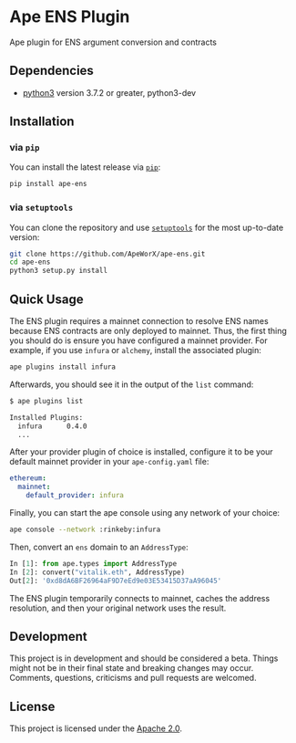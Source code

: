 # Ape ENS Plugin

Ape plugin for ENS argument conversion and contracts

## Dependencies

* [python3](https://www.python.org/downloads) version 3.7.2 or greater, python3-dev

## Installation

### via `pip`

You can install the latest release via [`pip`](https://pypi.org/project/pip/):

```bash
pip install ape-ens
```

### via `setuptools`

You can clone the repository and use [`setuptools`](https://github.com/pypa/setuptools) for the most up-to-date version:

```bash
git clone https://github.com/ApeWorX/ape-ens.git
cd ape-ens
python3 setup.py install
```

## Quick Usage

The ENS plugin requires a mainnet connection to resolve ENS names because ENS contracts are only deployed to mainnet.
Thus, the first thing you should do is ensure you have configured a mainnet provider.
For example, if you use `infura` or `alchemy`, install the associated plugin:

```bash
ape plugins install infura
```

Afterwards, you should see it in the output of the `list` command:

```bash
$ ape plugins list

Installed Plugins:
  infura      0.4.0
  ...
```

After your provider plugin of choice is installed, configure it to be your default mainnet provider in your `ape-config.yaml` file:

```yaml
ethereum:
  mainnet:
    default_provider: infura
```

Finally, you can start the ape console using any network of your choice:

```bash
ape console --network :rinkeby:infura
```

Then, convert an `ens` domain to an `AddressType`:

```python
In [1]: from ape.types import AddressType
In [2]: convert("vitalik.eth", AddressType)
Out[2]: '0xd8dA6BF26964aF9D7eEd9e03E53415D37aA96045'
```

The ENS plugin temporarily connects to mainnet, caches the address resolution, and then your original network uses the result.

## Development

This project is in development and should be considered a beta.
Things might not be in their final state and breaking changes may occur.
Comments, questions, criticisms and pull requests are welcomed.

## License

This project is licensed under the [Apache 2.0](LICENSE).
